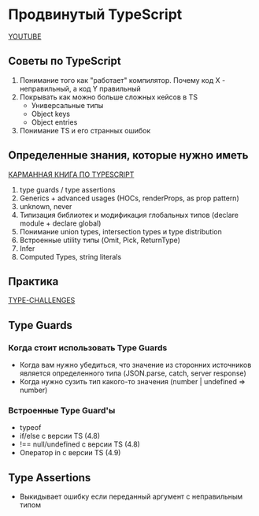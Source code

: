 # Продвинутый TypeScript

[YOUTUBE](https://www.youtube.com/watch?v=27BfaFgME2o&list=PL8fK_R8Bd4mgR7p72qguSqpEwrPwMR4-8)

## Советы по TypeScript

1. Понимание того как "работает" компилятор. Почему код X - неправильный, а код Y правильный
2. Покрывать как можно больше сложных кейсов в TS
   - Универсальные типы
   - Object keys 
   - Object entries
3. Понимание TS и его странных ошибок

## Определенные знания, которые нужно иметь

[КАРМАННАЯ КНИГА ПО TYPESCRIPT](https://typescript-handbook.ru/)

1. type guards / type assertions
2. Generics + advanced usages (HOCs, renderProps, as prop pattern)
3. unknown, never
4. Типизация библиотек и модификация глобальных типов (declare module + declare global)
5. Понимание union types, intersection types и type distribution
6. Встроенные utility типы (Omit, Pick, ReturnType)
7. Infer
8. Computed Types, string literals

## Практика

[TYPE-CHALLENGES](https://github.com/type-challenges/type-challenges)

## Type Guards

### Когда стоит использовать Type Guards

- Когда вам нужно убедиться, что значение из сторонних источников является определенного типа
(JSON.parse, catch, server response)
- Когда нужно сузить тип какого-то значения (number | undefined => number)

### Встроенные Type Guard'ы

- typeof
- if/else с версии TS (4.8)
- !== null/undefined с версии TS  (4.8)
- Оператор in с версии TS (4.9)

## Type Assertions

- Выкидывает ошибку если переданный аргумент с неправильным типом
